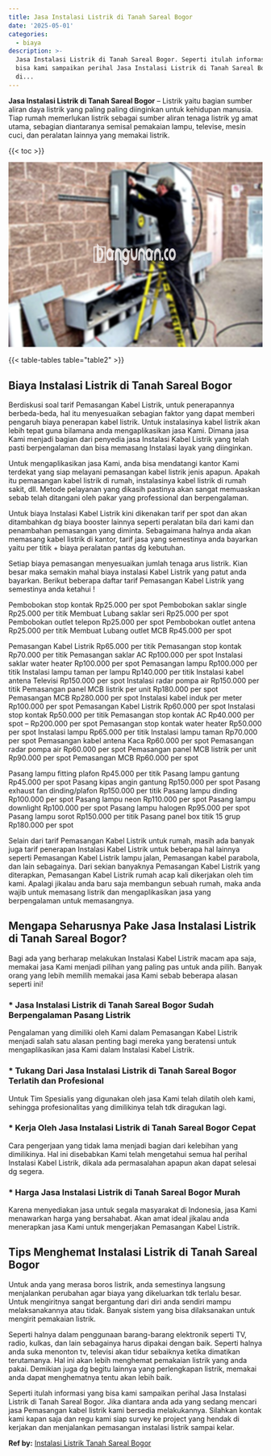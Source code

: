 ```yaml
---
title: Jasa Instalasi Listrik di Tanah Sareal Bogor
date: '2025-05-01'
categories:
  - biaya
description: >-
  Jasa Instalasi Listrik di Tanah Sareal Bogor. Seperti itulah informasi yang
  bisa kami sampaikan perihal Jasa Instalasi Listrik di Tanah Sareal Bogor. Jika
  di...
---
```


**Jasa Instalasi Listrik di Tanah Sareal Bogor** – Listrik yaitu bagian sumber aliran daya listrik yang paling paling diinginkan untuk kehidupan manusia. Tiap rumah memerlukan listrik sebagai sumber aliran tenaga listrik yg amat utama, sebagian diantaranya semisal pemakaian lampu, televise, mesin cuci, dan peralatan lainnya yang memakai listrik.

{{< toc >}}

![Jasa Instalasi Listrik di Tanah Sareal Bogor](/images/instalasi-listrik-murah01.png)

{{< table-tables table="table2" >}}

## Biaya Instalasi Listrik di Tanah Sareal Bogor

Berdiskusi soal tarif Pemasangan Kabel Listrik, untuk penerapannya berbeda-beda, hal itu menyesuaikan sebagian faktor yang dapat memberi pengaruh biaya penerapan kabel listrik. Untuk instalasinya kabel listrik akan lebih tepat guna bilamana anda mengaplikasikan jasa Kami. Dimana jasa Kami menjadi bagian dari penyedia jasa Instalasi Kabel Listrik yang telah pasti berpengalaman dan bisa memasang Instalasi layak yang diinginkan.

Untuk mengaplikasikan jasa Kami, anda bisa mendatangi kantor Kami terdekat yang siap melayani pemasangan kabel listrik jenis apapun. Apakah itu pemasangan kabel listrik di rumah, instalasinya kabel listrik di rumah sakit, dll. Metode pelayanan yang dikasih pastinya akan sangat memuaskan sebab telah ditangani oleh pakar yang professional dan berpengalaman.

Untuk biaya Instalasi Kabel Listrik kini dikenakan tarif per spot dan akan ditambahkan dg biaya booster lainnya seperti peralatan bila dari kami dan penambahan pemasangan yang diminta. Sebagaimana halnya anda akan memasang kabel listrik di kantor, tarif jasa yang semestinya anda bayarkan yaitu per titik + biaya peralatan pantas dg kebutuhan.

Setiap biaya pemasangan menyesuaikan jumlah tenaga arus listrik. Kian besar maka semakin mahal biaya instalasi Kabel Listrik yang patut anda bayarkan. Berikut beberapa daftar tarif Pemasangan Kabel Listrik yang semestinya anda ketahui !

Pembobokan stop kontak Rp25.000 per spot Pembobokan saklar single Rp25.000 per titik Membuat Lubang saklar seri Rp25.000 per spot Pembobokan outlet telepon Rp25.000 per spot Pembobokan outlet antena Rp25.000 per titik Membuat Lubang outlet MCB Rp45.000 per spot

Pemasangan Kabel Listrik Rp65.000 per titik Pemasangan stop kontak Rp70.000 per titik Pemasangan saklar AC Rp100.000 per spot Instalasi saklar water heater Rp100.000 per spot Pemasangan lampu Rp100.000 per titik Instalasi lampu taman per lampu Rp140.000 per titik Instalasi kabel antena Televisi Rp150.000 per spot Instalasi radar pompa air Rp150.000 per titik Pemasangan panel MCB listrik per unit Rp180.000 per spot Pemasangan MCB Rp280.000 per spot Instalasi kabel induk per meter Rp100.000 per spot Pemasangan Kabel Listrik Rp60.000 per spot Instalasi stop kontak Rp50.000 per titik Pemasangan stop kontak AC Rp40.000 per spot – Rp200.000 per spot Pemasangan stop kontak water heater Rp50.000 per spot Instalasi lampu Rp65.000 per titik Instalasi lampu taman Rp70.000 per spot Pemasangan kabel antena Kaca Rp60.000 per spot Pemasangan radar pompa air Rp60.000 per spot Pemasangan panel MCB listrik per unit Rp90.000 per spot Pemasangan MCB Rp60.000 per spot

Pasang lampu fitting plafon Rp45.000 per titik Pasang lampu gantung Rp45.000 per spot Pasang kipas angin gantung Rp150.000 per spot Pasang exhaust fan dinding/plafon Rp150.000 per titik Pasang lampu dinding Rp100.000 per spot Pasang lampu neon Rp110.000 per spot Pasang lampu downlight Rp100.000 per spot Pasang lampu halogen Rp95.000 per spot Pasang lampu sorot Rp150.000 per titik Pasang panel box titik 15 grup Rp180.000 per spot

Selain dari tarif Pemasangan Kabel Listrik untuk rumah, masih ada banyak juga tarif penerapan Instalasi Kabel Listrik untuk beberapa hal lainnya seperti Pemasangan Kabel Listrik lampu jalan, Pemasangan kabel parabola, dan lain sebagainya. Dari sekian banyaknya Pemasangan Kabel Listrik yang diterapkan, Pemasangan Kabel Listrik rumah acap kali dikerjakan oleh tim kami. Apalagi jikalau anda baru saja membangun sebuah rumah, maka anda wajib untuk memasang listrik dan mengaplikasikan jasa yang berpengalaman untuk memasangnya.

## Mengapa Seharusnya Pake Jasa Instalasi Listrik di Tanah Sareal Bogor?

Bagi ada yang berharap melakukan Instalasi Kabel Listrik macam apa saja, memakai jasa Kami menjadi pilihan yang paling pas untuk anda pilih. Banyak orang yang lebih memilih memakai jasa Kami sebab beberapa alasan seperti ini!

### \* Jasa Instalasi Listrik di Tanah Sareal Bogor Sudah Berpengalaman Pasang Listrik

Pengalaman yang dimiliki oleh Kami dalam Pemasangan Kabel Listrik menjadi salah satu alasan penting bagi mereka yang beratensi untuk mengaplikasikan jasa Kami dalam Instalasi Kabel Listrik.

### \* Tukang Dari Jasa Instalasi Listrik di Tanah Sareal Bogor Terlatih dan Profesional

Untuk Tim Spesialis yang digunakan oleh jasa Kami telah dilatih oleh kami, sehingga profesionalitas yang dimilikinya telah tdk diragukan lagi.

### \* Kerja Oleh Jasa Instalasi Listrik di Tanah Sareal Bogor Cepat

Cara pengerjaan yang tidak lama menjadi bagian dari kelebihan yang dimilikinya. Hal ini disebabkan Kami telah mengetahui semua hal perihal Instalasi Kabel Listrik, dikala ada permasalahan apapun akan dapat selesai dg segera.

### \* Harga Jasa Instalasi Listrik di Tanah Sareal Bogor Murah

Karena menyediakan jasa untuk segala masyarakat di Indonesia, jasa Kami menawarkan harga yang bersahabat. Akan amat ideal jikalau anda menerapkan jasa Kami untuk mengerjakan Pemasangan Kabel Listrik.

## Tips Menghemat Instalasi Listrik di Tanah Sareal Bogor


Untuk anda yang merasa boros listrik, anda semestinya langsung menjalankan perubahan agar biaya yang dikeluarkan tdk terlalu besar. Untuk mengiritnya sangat bergantung dari diri anda sendiri mampu melaksanakannya atau tidak. Banyak sistem yang bisa dilaksanakan untuk mengirit pemakaian listrik.

Seperti halnya dalam penggunaan barang-barang elektronik seperti TV, radio, kulkas, dan lain sebagainya harus dipakai dengan baik. Seperti halnya anda suka menonton tv, televisi akan tidur sebaiknya ketika dimatikan terutamanya. Hal ini akan lebih menghemat pemakaian listrik yang anda pakai. Demikian juga dg begitu lainnya yang perlengkapan listrik, memakai anda dapat menghematnya tentu akan lebih baik.

Seperti itulah informasi yang bisa kami sampaikan perihal Jasa Instalasi Listrik di Tanah Sareal Bogor. Jika diantara anda ada yang sedang mencari jasa Pemasangan kabel listrik kami bersedia melakukannya. Silahkan kontak kami kapan saja dan regu kami siap survey ke project yang hendak di kerjakan dan menjalankan pemasangan instalasi listrik sampai kelar.

**Ref by:** [Instalasi Listrik Tanah Sareal Bogor](https://id.wikipedia.org/wiki/Instalasi)
